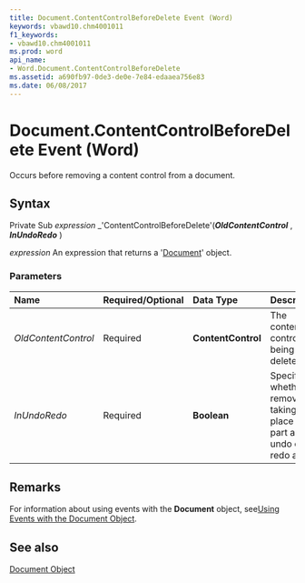 ```yaml
---
title: Document.ContentControlBeforeDelete Event (Word)
keywords: vbawd10.chm4001011
f1_keywords:
- vbawd10.chm4001011
ms.prod: word
api_name:
- Word.Document.ContentControlBeforeDelete
ms.assetid: a690fb97-0de3-de0e-7e84-edaaea756e83
ms.date: 06/08/2017
---
```



# Document.ContentControlBeforeDelete Event (Word)

Occurs before removing a content control from a document.


## Syntax

Private Sub  _expression_ _'ContentControlBeforeDelete'(**_OldContentControl_** , **_InUndoRedo_** )

 _expression_ An expression that returns a '[Document](Word.Document.md)' object.


### Parameters



|**Name**|**Required/Optional**|**Data Type**|**Description**|
|:-----|:-----|:-----|:-----|
| _OldContentControl_|Required| **ContentControl**|The content control being deleted.|
| _InUndoRedo_|Required| **Boolean**| Specifies whether the removal is taking place as part an undo or redo action.|

## Remarks

For information about using events with the  **Document** object, see[Using Events with the Document Object](../word/Concepts/Objects-Properties-Methods/using-events-with-the-document-object.md).


## See also


[Document Object](Word.Document.md)

